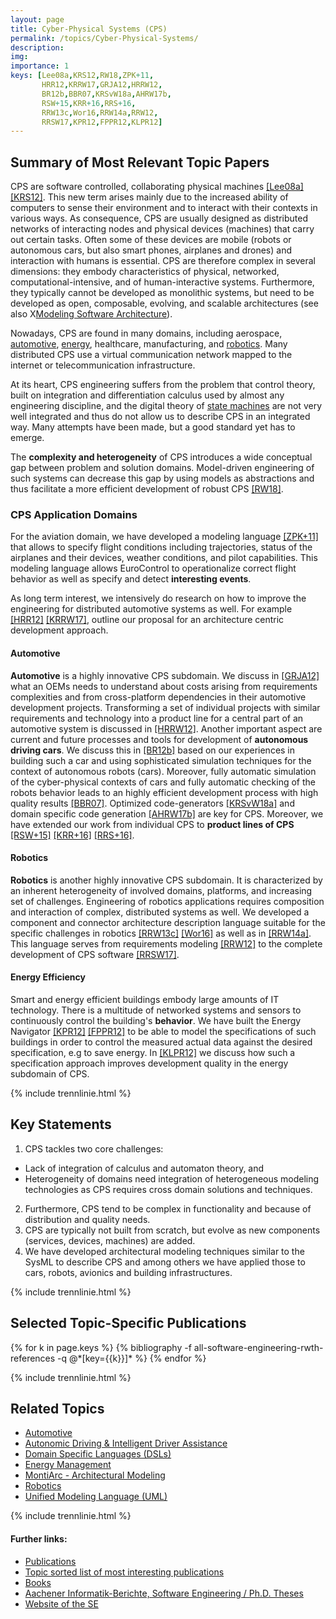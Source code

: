 ```yaml
---
layout: page
title: Cyber-Physical Systems (CPS)
permalink: /topics/Cyber-Physical-Systems/
description: 
img: 
importance: 1
keys: [Lee08a,KRS12,RW18,ZPK+11,
       HRR12,KRRW17,GRJA12,HRRW12,
       BR12b,BBR07,KRSvW18a,AHRW17b,
       RSW+15,KRR+16,RRS+16,
       RRW13c,Wor16,RRW14a,RRW12,
       RRSW17,KPR12,FPPR12,KLPR12]
---
```


## Summary of Most Relevant Topic Papers

CPS are software controlled, collaborating
physical machines [[Lee08a]](#Lee08a) [[KRS12]](#KRS12). This new term arises mainly due
to the increased ability of computers to sense their environment and to
interact with their contexts in various ways. As consequence, CPS are
usually designed as distributed networks of interacting nodes and
physical devices (machines) that carry out certain tasks. Often some of
these devices are mobile (robots or autonomous cars, but also
smart phones, airplanes and drones) and interaction with humans is
essential. CPS are therefore complex in several dimensions: they embody
characteristics of physical, networked, computational-intensive, and of
human-interactive systems. Furthermore, they typically cannot be
developed as monolithic systems, but need to be developed as open,
composable, evolving, and scalable architectures (see also
X[Modeling Software Architecture](/topics/Software-Architecture)).

Nowadays, CPS are found in many domains, including aerospace,
[automotive](/topics/Automotive), [energy](/topics/Energy-Management), 
healthcare, manufacturing, and [robotics](/topics/Robotics). Many
distributed CPS use a virtual communication network mapped to the
internet or telecommunication infrastructure.

At its heart, CPS engineering suffers from the problem that control theory, 
built on integration and differentiation calculus used by almost any engineering 
discipline, and the digital theory of [state 
machines](/topics/State-Based-Modeling) are not very well integrated and thus do 
not allow us to describe CPS in an integrated way. Many attempts have been made, 
but a good standard yet has to emerge.

The **complexity and heterogeneity** of CPS introduces a wide conceptual gap
between problem and solution domains. Model-driven engineering of such
systems can decrease this gap by using models as abstractions and thus
facilitate a more efficient development of robust CPS [[RW18]](#RW18).


### CPS Application Domains

For the aviation domain, we have developed a modeling
language [[ZPK+11]](#ZPK+11) that allows to specify flight conditions
including trajectories, status of the airplanes and their devices,
weather conditions, and pilot capabilities. This modeling language
allows EuroControl to operationalize correct flight behavior as well as
specify and detect **interesting events**.

As long term interest, we
intensively do research on how to improve the engineering for
distributed automotive systems as well. For example [[HRR12]](#HRR12) [[KRRW17]](#KRRW17),
outline our proposal for an architecture centric development approach.


#### Automotive

**Automotive** is a highly innovative CPS subdomain. We discuss
in [[GRJA12]](#GRJA12) what an OEMs needs to understand about costs arising
from requirements complexities and from cross-platform dependencies in
their automotive development projects. Transforming a set of individual
projects with similar requirements and technology into a product line
for a central part of an automotive system is discussed
in [[HRRW12]](#HRRW12).
Another important aspect are
current and future processes and tools for
development of **autonomous driving cars**.
We discuss this in [[BR12b]](#BR12b) based on our experiences in
building such a car and using sophisticated simulation techniques for
the context of autonomous robots (cars).
Moreover,
fully automatic simulation of the cyber-physical contexts of cars
and fully automatic checking of the robots behavior leads to an highly
efficient development process with high quality results [[BBR07]](#BBR07).
Optimized code-generators [[KRSvW18a]](#KRSvW18a)
and domain specific code
generation [[AHRW17b]](#AHRW17b) are key for CPS. Moreover, we have extended our work
from individual CPS to **product lines of CPS** [[RSW+15]](#RSW+15) [[KRR+16]](#KRR+16) [[RRS+16]](#RRS+16).


#### Robotics

**Robotics** is another highly innovative CPS subdomain. It is characterized
by an inherent heterogeneity of involved domains, platforms, and
increasing set of challenges. Engineering of robotics applications
requires composition and interaction of complex, distributed systems as
well. We developed a component and connector architecture description
language suitable for the specific challenges in
robotics [[RRW13c]](#RRW13c) [[Wor16]](#Wor16) as well as in [[RRW14a]](#RRW14a). This language
serves from requirements modeling [[RRW12]](#RRW12) to the complete
development of CPS software [[RRSW17]](#RRSW17).


#### Energy Efficiency

Smart and energy efficient buildings embody large amounts of IT technology.
There is a multitude of networked systems and sensors to continuously
control the building's **behavior**. We have built the Energy
Navigator [[KPR12]](#KPR12) [[FPPR12]](#FPPR12) to be able to model the specifications of
such buildings in order to control the measured actual data against the
desired specification, e.g to save energy. In [[KLPR12]](#KLPR12) we discuss
how such a specification approach improves development quality in the
energy subdomain of CPS.


{% include trennlinie.html %}

## Key Statements
1. CPS tackles two core challenges:
  - Lack of integration of calculus and automaton theory, and
  - Heterogeneity of domains need integration of heterogeneous modeling 
  technologies as CPS requires cross domain solutions and techniques.
2. Furthermore, CPS tend to be complex in functionality and because of 
distribution and quality needs.
3. CPS are typically not built from scratch, but evolve as new components 
(services, devices, machines) are added.
4. We have developed architectural modeling techniques similar to the SysML 
to describe CPS and among others we have 
applied those to cars, robots, avionics and building infrastructures.

{% include trennlinie.html %}

## Selected Topic-Specific Publications

<div class="publications">
  {% for k in page.keys %}
    {% bibliography -f all-software-engineering-rwth-references -q @*[key={{k}}]* %}
  {% endfor %}
</div>

{% include trennlinie.html %}

## Related Topics
- [Automotive](/topics/Automotive)
- [Autonomic Driving & Intelligent Driver 
Assistance](/topics/Autonomic-Driving)
- [Domain Specific Languages (DSLs)](/topics/Domain-Specific-Languages)
- [Energy Management](/topics/Energy-Management)
- [MontiArc - Architectural Modeling](/topics/Software-Architecture)
- [Robotics](/topics/Robotics)
- [Unified Modeling Language (UML)](/topics/Unified-Modeling-Language)

{% include trennlinie.html %}

#### Further links:

- [Publications](/publications)
- [Topic sorted list of most interesting publications](/topics)
- [Books](/books)
- [Aachener Informatik-Berichte, Software Engineering / Ph.D. Theses](/phdtheses)
- [Website of the SE](https://www.se-rwth.de)

